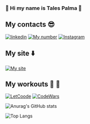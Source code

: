 ### 👋 Hi my name is Tales Palma 🐺
## My contacts 😎
[![linkedin](https://img.shields.io/badge/LinkedIn-0077B5?style=for-the-badge&logo=linkedin&logoColor=white)](https://www.linkedin.com/in/tales-palma-b664491aa/)
[![My number](https://img.shields.io/badge/WhatsApp-25D366?style=for-the-badge&logo=whatsapp&logoColor=white)](https://wa.me/5535991395632)
[![Instagram](https://img.shields.io/badge/Instagram-E4405F?style=for-the-badge&logo=instagram&logoColor=black)](https://www.instagram.com/tales_dev/) 
## My site ⬇️
[![My site](https://img.shields.io/badge/Vercel-000000?style=for-the-badge&logo=vercel&logoColor=white)](https://kobweb-upado-431o.vercel.app/) 
## My workouts 💪 🦍
[![LetCoode](https://img.shields.io/badge/-LeetCode-FFA116?style=for-the-badge&logo=LeetCode&logoColor=black)](https://leetcode.com/TalesReal/)
[![CodeWars](https://img.shields.io/badge/Codewars-B1361E?style=for-the-badge&logo=Codewars&logoColor=white)](https://www.codewars.com/users/TalesPalma)

![Anurag's GitHub stats](https://github-readme-stats.vercel.app/api?username=TalesPalma&show_icons=true&theme=tokyonight)

![Top Langs](https://github-readme-stats.vercel.app/api/top-langs/?username=TalesPalma&hide_progress=false&theme=tokyonight)


